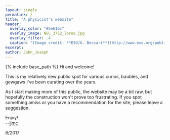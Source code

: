 ```yaml
---
layout: single
permalink: /
title: "A physicist's website"
header:
  overlay_color: "#5e616c"
  overlay_image: NGC_3752_lorez.jpg
  overlay_filter: .4
  caption: "[Image credit: **ESO/G. Beccari**](http://www.eso.org/public/images/eso1347a/)"
excerpt:
author: John_Joseph
---
```


{% include base_path %}
Hi and welcome!

This is my relatively new public spot for various curios, baubles, and gewgaws I've been curating over the years.

As I start making more of this public, the website may be a bit raw, but hopefully the construction won't prove too frustrating.  If you spot something amiss or you have a recommendation for the site,
please leave a [suggestion](/suggestions/).

Enjoy!   
--[jjmc](mailto:jjmc@prettyquestions.com)

6/2017
